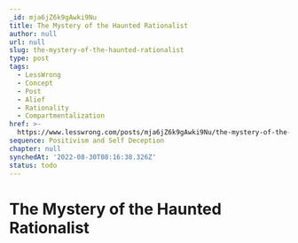 ```yaml
---
_id: mja6jZ6k9gAwki9Nu
title: The Mystery of the Haunted Rationalist
author: null
url: null
slug: the-mystery-of-the-haunted-rationalist
type: post
tags:
  - LessWrong
  - Concept
  - Post
  - Alief
  - Rationality
  - Compartmentalization
href: >-
  https://www.lesswrong.com/posts/mja6jZ6k9gAwki9Nu/the-mystery-of-the-haunted-rationalist
sequence: Positivism and Self Deception
chapter: null
synchedAt: '2022-08-30T08:16:38.326Z'
status: todo
---
```


# The Mystery of the Haunted Rationalist
